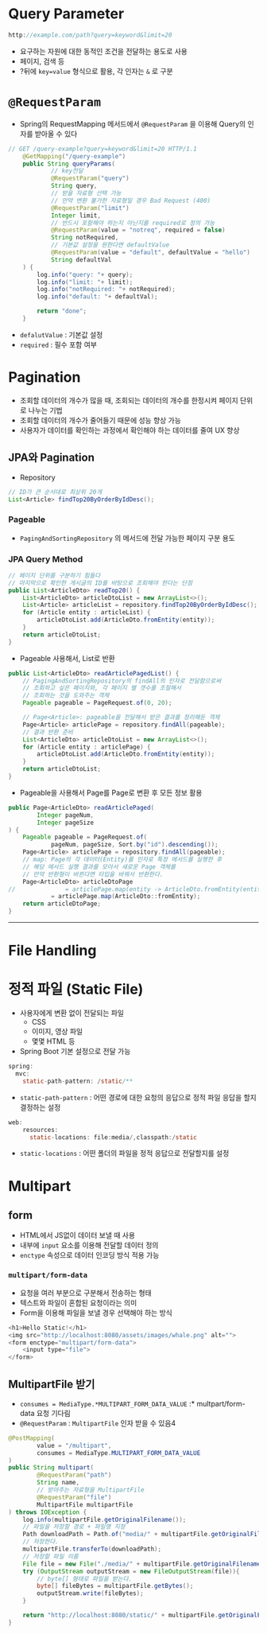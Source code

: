 # Query Parameter

```java
http://example.com/path?query=keyword&limit=20
```

- 요구하는 자원에 대한 동적인 조건을 전달하는 용도로 사용
- 페이지, 검색 등
- ?뒤에 `key=value` 형식으로 활용, 각 인자는 `&` 로 구분

# `@RequestParam`

- Spring의 RequestMapping 메서드에서 `@RequestParam` 을 이용해 Query의 인자를 받아올 수 있다

```java
// GET /query-example?query=keyword&limit=20 HTTP/1.1
    @GetMapping("/query-example")
    public String queryParams(
            // key전달
            @RequestParam("query")
            String query,
            // 받을 자료형 선택 가능
            // 만약 변환 불가한 자료형일 경우 Bad Request (400)
            @RequestParam("limit")
            Integer limit,
            // 반드시 포함해야 하는지 아닌지를 required로 정의 가능
            @RequestParam(value = "notreq", required = false)
            String notRequired,
            // 기본값 설정을 원한다면 defaultValue
            @RequestParam(value = "default", defaultValue = "hello")
            String defaultVal
    ) {
        log.info("query: "+ query);
        log.info("limit: "+ limit);
        log.info("notRequired: "+ notRequired);
        log.info("default: "+ defaultVal);

        return "done";
    }
```

- `defalutValue` : 기본값 설정
- `required` : 필수 포함 여부

# Pagination

- 조회할 데이터의 개수가 많을 때, 조회되는 데이터의 개수를 한정시켜 페이지 단위로 나누는 기법
- 조회할 데이터의 개수가 줄어들기 때문에 성능 향상 가능
- 사용자가 데이터를 확인하는 과정에서 확인해야 하는 데이터를 줄여 UX 향상

## JPA와 Pagination

- Repository

```java
// ID가 큰 순서대로 최상위 20개
List<Article> findTop20ByOrderByIdDesc();
```

### Pageable

- `PagingAndSortingRepository` 의 메서드에 전달 가능한 페이지 구분 용도

### JPA Query Method

```java
// 페이지 단위를 구분하기 힘들다
// 마지막으로 확인한 게시글의 ID를 바탕으로 조회해야 한다는 단점
public List<ArticleDto> readTop20() {
    List<ArticleDto> articleDtoList = new ArrayList<>();
    List<Article> articleList = repository.findTop20ByOrderByIdDesc();
    for (Article entity : articleList) {
        articleDtoList.add(ArticleDto.fromEntity(entity));
    }
    return articleDtoList;
}
```

- Pageable 사용해서, List로 반환

```java
public List<ArticleDto> readArticlePagedList() {
    // PagingAndSortingRepository의 findAll의 인자로 전달함으로써
    // 조회하고 싶은 페이지와, 각 페이지 별 갯수를 조절해서
    // 조회하는 것을 도와주는 객체
    Pageable pageable = PageRequest.of(0, 20);

    // Page<Article>: pageable을 전달해서 받은 결과를 정리해둔 객체
    Page<Article> articlePage = repository.findAll(pageable);
    // 결과 반환 준비
    List<ArticleDto> articleDtoList = new ArrayList<>();
    for (Article entity : articlePage) {
        articleDtoList.add(ArticleDto.fromEntity(entity));
    }
    return articleDtoList;
}
```

- Pageable을 사용해서 Page<Entity>를 Page<Dto>로 변환 후 모든 정보 활용

```java
public Page<ArticleDto> readArticlePaged(
        Integer pageNum,
        Integer pageSize
) {
    Pageable pageable = PageRequest.of(
            pageNum, pageSize, Sort.by("id").descending());
    Page<Article> articlePage = repository.findAll(pageable);
    // map: Page의 각 데이터(Entity)를 인자로 특정 메서드를 실행한 후
    // 해당 메서드 실행 결과를 모아서 새로운 Page 객체를
    // 만약 반환형이 바뀐다면 타입을 바꿔서 반환한다.
    Page<ArticleDto> articleDtoPage
//              = articlePage.map(entity -> ArticleDto.fromEntity(entity));
            = articlePage.map(ArticleDto::fromEntity);
    return articleDtoPage;
}
```

---

# File Handling

# 정적 파일 (Static File)

- 사용자에게 변환 없이 전달되는 파일
    - CSS
    - 이미지, 영상 파일
    - 몇몇 HTML 등
- Spring Boot  기본 설정으로 전달 가능

```java
spring:
  mvc:
    static-path-pattern: /static/**
```

- `static-path-pattern` : 어떤 경로에 대한 요청의 응답으로 정적 파일 응답을 할지 결정하는 설정

```java
web:
    resources:
      static-locations: file:media/,classpath:/static
```

- `static-locations` : 어떤 폴더의 파일을 정적 응답으로 전달할지를 설정

# Multipart

## form

- HTML에서 JS없이 데이터 보낼 때 사용
- 내부에 `input` 요소를 이용해 전달할 데이터 정의
- `enctype` 속성으로 데이터 인코딩 방식 적용 가능

### `multipart/form-data`

- 요청을 여러 부분으로 구분해서 전송하는 형태
- 텍스트와 파일이 혼합된 요청이라는 의미
- Form을 이용해 파일을 보낼 경우 선택해야 하는 방식

```java
<h1>Hello Static!</h1>
<img src="http://localhost:8080/assets/images/whale.png" alt="">
<form enctype="multipart/form-data">
    <input type="file">
</form>
```

## MultipartFile 받기

- `consumes = MediaType.*MULTIPART_FORM_DATA_VALUE` :* multpart/form-data 요청 기다림
- `@RequestParam` : `MultipartFile` 인자 받을 수 있음4

```java
@PostMapping(
        value = "/multipart",
        consumes = MediaType.MULTIPART_FORM_DATA_VALUE
)
public String multipart(
        @RequestParam("path")
        String name,
        // 받아주는 자료형을 MultipartFile
        @RequestParam("file")
        MultipartFile multipartFile
) throws IOException {
    log.info(multipartFile.getOriginalFilename());
    // 파일을 저장할 경로 + 파일명 지정
    Path downloadPath = Path.of("media/" + multipartFile.getOriginalFilename());
    // 저장한다.
    multipartFile.transferTo(downloadPath);
    // 저장할 파일 이름
    File file = new File("./media/" + multipartFile.getOriginalFilename());
    try (OutputStream outputStream = new FileOutputStream(file)){
        // byte[] 형태로 파일을 받는다.
        byte[] fileBytes = multipartFile.getBytes();
        outputStream.write(fileBytes);
    }

    return "http://localhost:8080/static/" + multipartFile.getOriginalFilename();
}
```